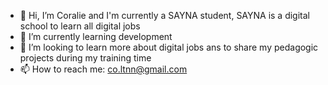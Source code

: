

- 🔭 Hi, I’m Coralie and I'm currently a SAYNA student, SAYNA is a digital school to learn all digital jobs
- 🌱 I’m currently learning development 
- 👯 I’m looking to learn more about digital jobs ans to share my pedagogic projects during my training time
- 📫 How to reach me: co.ltnn@gmail.com
